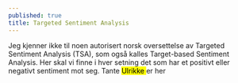 ```yaml
---
published: true
title: Targeted Sentiment Analysis
---
```

Jeg kjenner ikke til noen autorisert norsk oversettelse av Targeted Sentiment Analysis (TSA), som også kalles Target-based Sentiment Analysis. Her skal vi finne i hver setning det som har et positivt eller negativt sentiment mot seg. Tante <mark> Ulrikke </mark> er her
